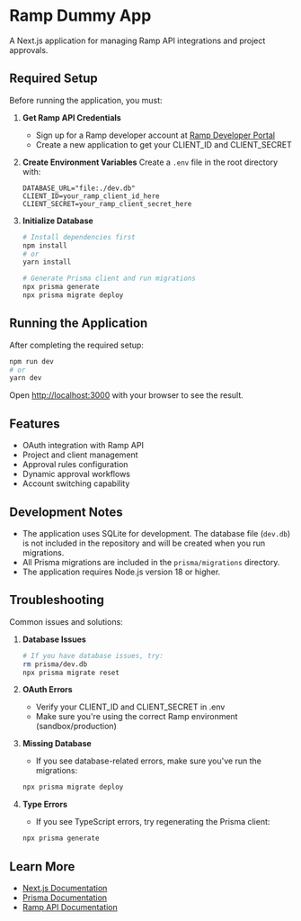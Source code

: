 # Ramp Dummy App

A Next.js application for managing Ramp API integrations and project approvals.

## Required Setup

Before running the application, you must:

1. **Get Ramp API Credentials**
   - Sign up for a Ramp developer account at [Ramp Developer Portal](https://developers.ramp.com)
   - Create a new application to get your CLIENT_ID and CLIENT_SECRET

2. **Create Environment Variables**
   Create a `.env` file in the root directory with:
   ```
   DATABASE_URL="file:./dev.db"
   CLIENT_ID=your_ramp_client_id_here
   CLIENT_SECRET=your_ramp_client_secret_here
   ```

3. **Initialize Database**
   ```bash
   # Install dependencies first
   npm install
   # or
   yarn install

   # Generate Prisma client and run migrations
   npx prisma generate
   npx prisma migrate deploy
   ```

## Running the Application

After completing the required setup:

```bash
npm run dev
# or
yarn dev
```

Open [http://localhost:3000](http://localhost:3000) with your browser to see the result.

## Features

- OAuth integration with Ramp API
- Project and client management
- Approval rules configuration
- Dynamic approval workflows
- Account switching capability

## Development Notes

- The application uses SQLite for development. The database file (`dev.db`) is not included in the repository and will be created when you run migrations.
- All Prisma migrations are included in the `prisma/migrations` directory.
- The application requires Node.js version 18 or higher.

## Troubleshooting

Common issues and solutions:

1. **Database Issues**
   ```bash
   # If you have database issues, try:
   rm prisma/dev.db
   npx prisma migrate reset
   ```

2. **OAuth Errors**
   - Verify your CLIENT_ID and CLIENT_SECRET in .env
   - Make sure you're using the correct Ramp environment (sandbox/production)

3. **Missing Database**
   - If you see database-related errors, make sure you've run the migrations:
   ```bash
   npx prisma migrate deploy
   ```

4. **Type Errors**
   - If you see TypeScript errors, try regenerating the Prisma client:
   ```bash
   npx prisma generate
   ```

## Learn More

- [Next.js Documentation](https://nextjs.org/docs)
- [Prisma Documentation](https://www.prisma.io/docs)
- [Ramp API Documentation](https://docs.ramp.com/api)
